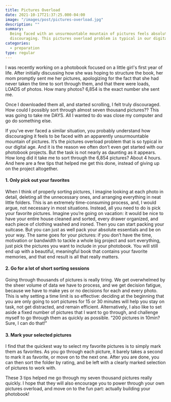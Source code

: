 ```yaml
---
title: Pictures Overload
date: 2021-10-17T21:37:25.000-04:00
image: "/images/post/pictures-overload.jpg"
description: ""
summary:
  Being faced with an unsurmountable mountain of pictures feels absolutely
  discouraging. This pictures overload problem is typical in our digital age.
categories:
  - preparation
type: regular
---
```


I was recently working on a photobook focused on a little girl's first year of life.
After initially discussing how she was hoping to structure the book, her mom promptly
sent me her pictures, apologizing for the fact that she had never taken the time to
sort through them, and that there were loads, LOADS of photos.
How many photos? 6,854 is the exact number she sent me.

Once I downloaded them all, and started scrolling, I felt truly discouraged.
How could I possibly sort through almost seven thousand pictures?? This was going to
take me DAYS. All I wanted to do was close my computer and go do something else.

If you’ve ever faced a similar situation, you probably understand how discouraging
it feels to be faced with an apparently unsurmountable mountain of pictures.
It’s the pictures overload problem that is so typical in our digital age. And it is
the reason we often don’t even get started with our photobook projects. But the task
is not nearly as daunting as it appears. How long did it take me to sort through the
6,854 pictures? About 4 hours. And here are a few tips that helped me get this done,
instead of giving up on the project altogether.

#### 1. Only pick out your favorites

When I think of properly sorting pictures, I imagine looking at each photo in detail,
deleting all the unnecessary ones, and arranging everything in neat little folders.
This is an extremely time-consuming process, and, I would argue, not necessary in
most situations. Instead, all you need to do is pick your favorite pictures.
Imagine you’re going on vacation: it would be nice to have your entire house cleaned
and sorted, every drawer organized, and each piece of clothing washed and ironed.
Then you can start packing your suitcase. But you can just as well pack your absolute
essentials and be on your way. The same goes for your pictures: if you don’t have
the time, motivation or bandwidth to tackle a whole big project and sort everything,
just pick the pictures you want to include in your photobook. You will still end up
with a beautiful, meaningful book that contains your favorite memories, and that end
result is all that really matters.

#### 2. Go for a lot of short sorting sessions

Going through thousands of pictures is really tiring. We get overwhelmed by the sheer
volume of data we have to process, and we get decision fatigue, because we have to
make yes or no decisions for each and every photo. This is why setting a time limit
is so effective: deciding at the beginning that you are only going to sort pictures
for 15 or 30 minutes will help you stay on task, not get distracted, and remain
efficient. Alternatively, I also like to set aside a fixed number of pictures that
I want to go through, and challenge myself to go through them as quickly as possible.
“200 pictures in 10min? Sure, I can do that!”

#### 3. Mark your selected pictures

I find that the quickest way to select my favorite pictures is to simply mark them as
favorites. As you go through each picture, it barely takes a second to mark it as
favorite, or move on to the next one. After you are done, you can then sort the folder
by rating, and be left with a clearly marked selection of pictures to work with.

These 3 tips helped me go through my seven thousand pictures really quickly. I hope
that they will also encourage you to power through your own pictures overload, and
move on to the fun part: actually building your photobook!
